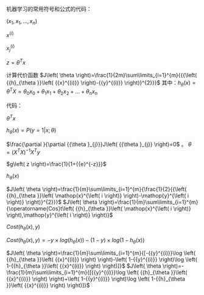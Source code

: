 机器学习的常用符号和公式的代码：

$\left( {{x}_{1}},{{x}_{1}},...,{{x}_{n}} \right)$

${{x}^{\left( i \right)}}$

$\mathop{x}_{j}^{\left( i \right)}$

 $z={{\theta }^{T}}x$ 

计算代价函数
$J\left( \theta  \right)=\frac{1}{2m}\sum\limits_{i=1}^{m}{{{\left( {{h}_{\theta }}\left( {{x}^{(i)}} \right)-{{y}^{(i)}} \right)}^{2}}}$
其中：${{h}_{\theta }}\left( x \right)={{\theta }^{T}}X={{\theta }_{0}}{{x}_{0}}+{{\theta }_{1}}{{x}_{1}}+{{\theta }_{2}}{{x}_{2}}+...+{{\theta }_{n}}{{x}_{n}}$

代码：

${{\theta }^{T}}x$

${{h}_{\theta }}\left( x \right)=P\left( y=1|x;\theta  \right)$

$\frac{\partial }{\partial {{\theta }_{j}}}J\left( {{\theta }_{j}} \right)=0$ 。
$\theta ={{\left( {{X}^{T}}X \right)}^{-1}}{{X}^{T}}y$ 

 $g\left( z \right)=\frac{1}{1+{{e}^{-z}}}$

${{h}_{\theta }}\left( x \right)$

$J\left( \theta  \right)=\frac{1}{m}\sum\limits_{i=1}^{m}{\frac{1}{2}{{\left( {{h}_{\theta }}\left( \mathop{x}^{\left( i \right)} \right)-\mathop{y}^{\left( i \right)} \right)}^{2}}}$ 
$J\left( \theta  \right)=\frac{1}{m}\sum\limits_{i=1}^{m}{\operatorname{Cos}t\left( {{h}_{\theta }}\left( \mathop{x}^{\left( i \right)} \right),\mathop{y}^{\left( i \right)} \right)}$

 $Cost\left( {{h}_{\theta }}\left( x \right),y \right)$

$Cost\left( {{h}_{\theta }}\left( x \right),y \right)=-y\times log\left( {{h}_{\theta }}\left( x \right) \right)-(1-y)\times log\left( 1-{{h}_{\theta }}\left( x \right) \right)$

$J\left( \theta  \right)=\frac{1}{m}\sum\limits_{i=1}^{m}{[-{{y}^{(i)}}\log \left( {{h}_{\theta }}\left( {{x}^{(i)}} \right) \right)-\left( 1-{{y}^{(i)}} \right)\log \left( 1-{{h}_{\theta }}\left( {{x}^{(i)}} \right) \right)]}$
$J\left( \theta  \right)=-\frac{1}{m}\sum\limits_{i=1}^{m}{[{{y}^{(i)}}\log \left( {{h}_{\theta }}\left( {{x}^{(i)}} \right) \right)+\left( 1-{{y}^{(i)}} \right)\log \left( 1-{{h}_{\theta }}\left( {{x}^{(i)}} \right) \right)]}$



